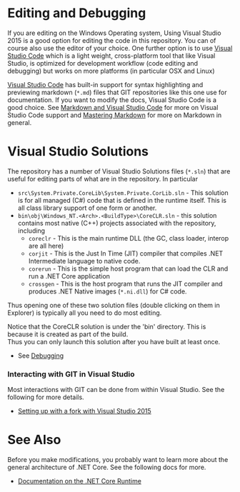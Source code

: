
# Editing and Debugging

If you are editing on the Windows Operating system, Using Visual Studio 2015 is a good option for editing
the code in this repository.    You can of course also use the editor of your choice.   One further option
is to use [Visual Studio Code](https://code.visualstudio.com/) which is a light weight, cross-platform tool that like
Visual Studio, is optimized for development workflow (code editing and debugging) but works on more platforms
(in particular OSX and Linux)

[Visual Studio Code](https://code.visualstudio.com/) has built-in support for syntax highlighting and previewing 
markdown (`*.md`) files that GIT repositories like this one use for documentation.   If you want to modify
the docs, Visual Studio Code is a good choice.  See [Markdown and Visual Studio Code](https://code.visualstudio.com/Docs/languages/markdown)
for more on Visual Studio Code support and [Mastering Markdown](https://guides.github.com/features/mastering-markdown/) for 
more on Markdown in general.  

# Visual Studio Solutions 

The repository has a number of Visual Studio Solutions files (`*.sln`) that are useful for editing parts of 
what are in the repository.   In particular 

   * `src\System.Private.CoreLib\System.Private.CorLib.sln` - This solution is for all managed (C#) code that is defined
   in the runtime itself.   This is all class library support of one form or another. 
   * `bin\obj\Windows_NT.<Arch>.<BuildType>\CoreCLR.sln` - this solution contains most native (C++) projects
   associated with the repository, including 
     * `coreclr` - This is the main runtime DLL (the GC, class loader, interop are all here)
     * `corjit` - This is the Just In Time (JIT) compiler that compiles .NET Intermediate language to native code.  
     * `corerun` - This is the simple host program that can load the CLR and run a .NET Core application
     * `crossgen` - This is the host program that runs the JIT compiler and produces .NET Native images (`*.ni.dll`) 
     for C# code.  

Thus opening one of these two solution files (double clicking on them in Explorer) is typically all you need
to do most editing.  

Notice that the CoreCLR solution is under the 'bin' directory.  This is because it is created as part of the build.  
Thus you can only launch this solution after you have built at least once.   

* See [Debugging](../building/debugging-instructions.md)

### Interacting with GIT in Visual Studio

Most interactions with GIT can be done from within Visual Studio.  See the following for more details.  
* [Setting up with a fork with Visual Studio 2015](https://github.com/Microsoft/perfview/blob/master/documentation/OpenSourceGitWorkflow.md)

# See Also

Before you make modifications, you probably want to learn more about the general architecture of .NET Core.
See the following docs for more.  

 * [Documentation on the .NET Core Runtime](../README.md)
